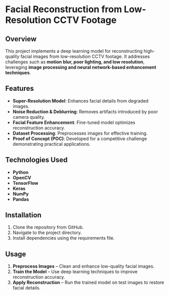 # Facial Reconstruction from Low-Resolution CCTV Footage

## Overview
This project implements a deep learning model for reconstructing high-quality facial images from low-resolution CCTV footage. It addresses challenges such as **motion blur, poor lighting, and low resolution**, leveraging **image processing and neural network-based enhancement techniques**.

## Features
- **Super-Resolution Model**: Enhances facial details from degraded images.
- **Noise Reduction & Deblurring**: Removes artifacts introduced by poor camera quality.
- **Facial Feature Enhancement**: Fine-tuned model optimizes reconstruction accuracy.
- **Dataset Processing**: Preprocesses images for effective training.
- **Proof of Concept (POC)**: Developed for a competitive challenge demonstrating practical applications.

## Technologies Used
- **Python**
- **OpenCV**
- **TensorFlow**
- **Keras**
- **NumPy**
- **Pandas**
## Installation
1. Clone the repository from GitHub.
2. Navigate to the project directory.
3. Install dependencies using the requirements file.

## Usage
1. **Preprocess Images** – Clean and enhance low-quality facial images.
2. **Train the Model** – Use deep learning techniques to improve reconstruction accuracy.
3. **Apply Reconstruction** – Run the trained model on test images to restore facial details.






